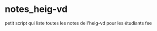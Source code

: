 notes_heig-vd
=============

petit script qui liste toutes les notes de l'heig-vd pour les étudiants fee
